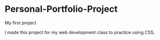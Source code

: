 # Personal-Portfolio-Project
My first project

I made this project for my web development class to practice using CSS.
